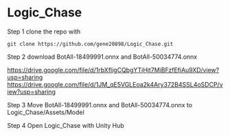 # Logic_Chase

Step 1 clone the repo with 
```
git clone https://github.com/gene20898/Logic_Chase.git
```

Step 2 download BotAll-18499991.onnx and BotAll-50034774.onnx

https://drive.google.com/file/d/1rbXfligCQbgYTjHjt7MiBFzfEfiAu9XD/view?usp=sharing
https://drive.google.com/file/d/1JM_qE5VGLEoa2k4Ary372B4SSL4oSDCP/view?usp=sharing

Step 3 Move BotAll-18499991.onnx and BotAll-50034774.onnx to Logic_Chase/Assets/Model

Step 4 Open Logic_Chase with Unity Hub
